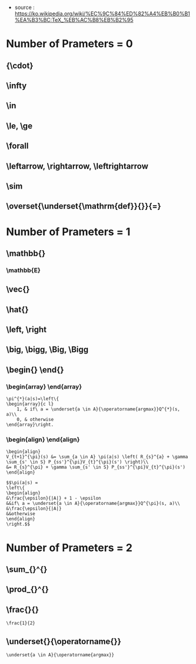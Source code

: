 - source : https://ko.wikipedia.org/wiki/%EC%9C%84%ED%82%A4%EB%B0%B1%EA%B3%BC:TeX_%EB%AC%B8%EB%B2%95

# Number of Prameters = 0
## {\cdot}
## \infty
## \in
## \le, \ge
## \forall
## \leftarrow, \rightarrow, \leftrightarrow
## \sim
## \overset{\underset{\mathrm{def}}{}}{=}


# Number of Prameters = 1
## \mathbb{}
### \mathbb{E}
## \vec{}
## \hat{}
## \left, \right
## \big, \bigg, \Big, \Bigg
## \begin{} \end{}
### \begin{array} \end{array}
```
\pi^{*}(a|s)=\left\{
\begin{array}{c l}	
    1, & if\ a = \underset{a \in A}{\operatorname{argmax}}Q^{*}(s, a)\\
    0, & otherwise
\end{array}\right.
```
### \begin{align} \end{align}
```
\begin{align}
V_{t+1}^{\pi}(s) &= \sum_{a \in A} \pi(a|s) \left( R_{s}^{a} + \gamma \sum_{s' \in S} P_{ss'}^{\pi}V_{t}^{\pi}(s') \right)\\
&= R_{s}^{\pi} + \gamma \sum_{s' \in S} P_{ss'}^{\pi}V_{t}^{\pi}(s')
\end{align}
```
```
$$\pi(a|s) =
\left\{
\begin{align}
&\frac{\epsilon}{|A|} + 1 - \epsilon
&&if\ a = \underset{a \in A}{\operatorname{argmax}}Q^{\pi}(s, a)\\
&\frac{\epsilon}{|A|}
&&otherwise
\end{align}
\right.$$
```



# Number of Prameters = 2
## \sum_{}^{}
## \prod_{}^{}
## \frac{}{}
```
\frac{1}{2}
```
## \underset{}{\operatorname{}}
```
\underset{a \in A}{\operatorname{argmax}}
```
